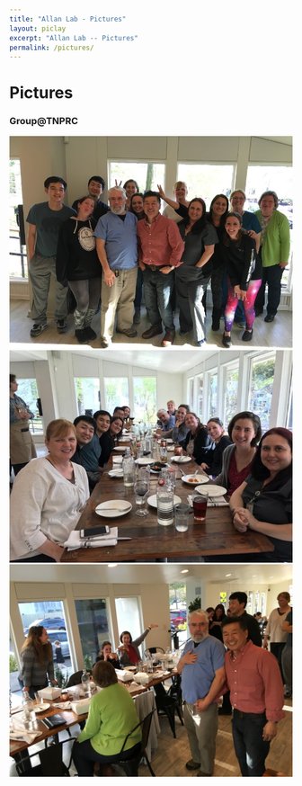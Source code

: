 ```yaml
---
title: "Allan Lab - Pictures"
layout: piclay
excerpt: "Allan Lab -- Pictures"
permalink: /pictures/
---
```


# Pictures

### Group@TNPRC
![TNPRC1](/images/TNPRC/Group2017.JPG "TNPRC group")
![TNPRC4](/images/TNPRC/TNPRC4.JPG "TNPRC group")
![TNPRC3](/images/TNPRC/TNPRC3.JPG)
